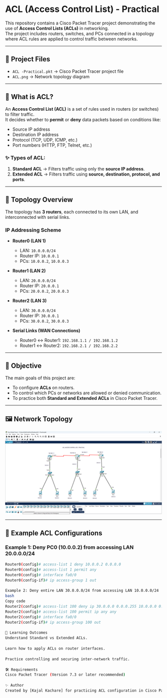 # ACL (Access Control List) - Practical

This repository contains a Cisco Packet Tracer project demonstrating the use of **Access Control Lists (ACLs)** in networking.  
The project includes routers, switches, and PCs connected in a topology where ACL rules are applied to control traffic between networks.

---

## 📂 Project Files
- `ACL -Practical.pkt` → Cisco Packet Tracer project file  
- `ACL.png` → Network topology diagram  

---

## 🔑 What is ACL?
An **Access Control List (ACL)** is a set of rules used in routers (or switches) to filter traffic.  
It decides whether to **permit** or **deny** data packets based on conditions like:
- Source IP address  
- Destination IP address  
- Protocol (TCP, UDP, ICMP, etc.)  
- Port numbers (HTTP, FTP, Telnet, etc.)  

### ✨ Types of ACL:
1. **Standard ACL** → Filters traffic using only the **source IP address**.  
2. **Extended ACL** → Filters traffic using **source, destination, protocol, and ports**.  

---

## 📌 Topology Overview
The topology has **3 routers**, each connected to its own LAN, and interconnected with serial links.

### IP Addressing Scheme
- **Router0 (LAN 1)**  
  - LAN: `10.0.0.0/24`  
  - Router IP: `10.0.0.1`  
  - PCs: `10.0.0.2`, `10.0.0.3`  

- **Router1 (LAN 2)**  
  - LAN: `20.0.0.0/24`  
  - Router IP: `20.0.0.1`  
  - PCs: `20.0.0.2`, `20.0.0.3`  

- **Router2 (LAN 3)**  
  - LAN: `30.0.0.0/24`  
  - Router IP: `30.0.0.1`  
  - PCs: `30.0.0.2`, `30.0.0.3`  

- **Serial Links (WAN Connections)**  
  - Router0 ↔ Router1: `192.168.1.1 / 192.168.1.2`  
  - Router1 ↔ Router2: `192.168.2.1 / 192.168.2.2`  

---

## 🎯 Objective
The main goals of this project are:
- To configure **ACLs** on routers.  
- To control which PCs or networks are allowed or denied communication.  
- To practice both **Standard and Extended ACLs** in Cisco Packet Tracer.  

---

## 🖼️ Network Topology
![Topology](ACL.png)

---

## 🚀 Example ACL Configurations

### Example 1: Deny PC0 (10.0.0.2) from accessing LAN 20.0.0.0/24
```bash
Router0(config)# access-list 1 deny 10.0.0.2 0.0.0.0
Router0(config)# access-list 1 permit any
Router0(config)# interface fa0/0
Router0(config-if)# ip access-group 1 out

Example 2: Deny entire LAN 30.0.0.0/24 from accessing LAN 10.0.0.0/24
bash
Copy code
Router2(config)# access-list 100 deny ip 30.0.0.0 0.0.0.255 10.0.0.0 0.0.0.255
Router2(config)# access-list 100 permit ip any any
Router2(config)# interface fa0/0
Router2(config-if)# ip access-group 100 out

📖 Learning Outcomes
Understand Standard vs Extended ACLs.

Learn how to apply ACLs on router interfaces.

Practice controlling and securing inter-network traffic.

🛠 Requirements
Cisco Packet Tracer (Version 7.3 or later recommended)

✨ Author
Created by [Kajal Kachare] for practicing ACL configuration in Cisco Packet Tracer.

